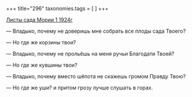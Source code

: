 +++
title="296"
taxonomies.tags = [
]
+++


[Листы сада Мории 1 1924г](/agni/1924)




— Владыко, почему не доверишь мне собрать все плоды сада Твоего?   



— Но где же корзины твои?   



— Владыко, почему не прольёшь на меня ручьи Благодати Твоей?   



— Но где же кувшины твои?   



— Владыко, почему вместо шёпота не скажешь громом Правду Твою?   



— Но где же уши? и притом грозу лучше слушать в горах.   


